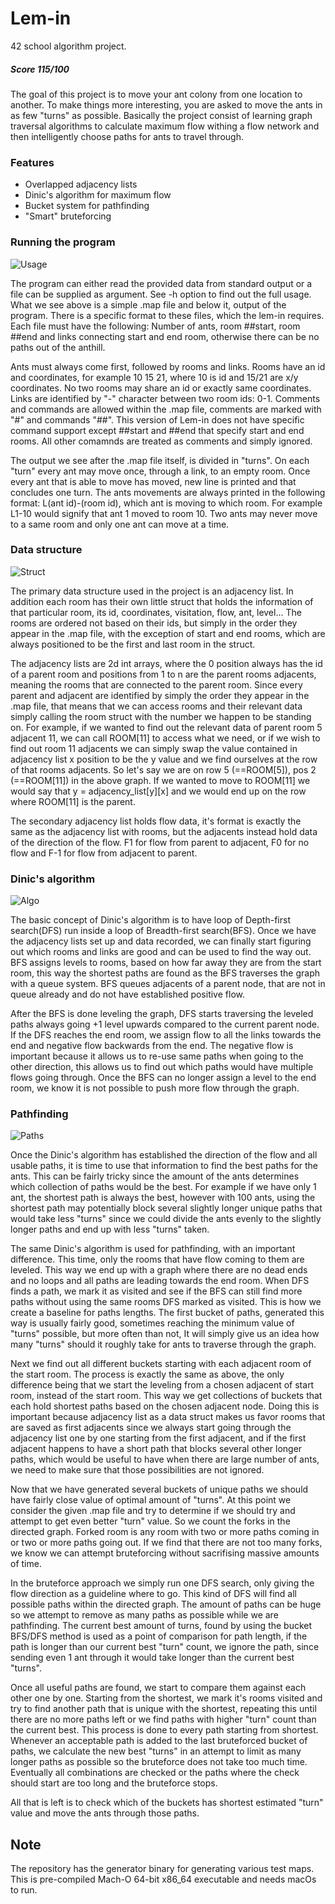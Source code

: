 # Lem-in
42 school algorithm project.

##### Score 115/100


The goal of this project is to move your ant colony from one location to another. To make things more interesting, you are asked to move the ants in as few "turns" as possible. Basically the project consist of learning graph traversal algorithms to calculate maximum flow withing a flow network and then intelligently choose paths for ants to travel through.

### Features
- Overlapped adjacency lists
- Dinic's algorithm for maximum flow
- Bucket system for pathfinding
- "Smart" bruteforcing

### Running the program

![Usage](/images/map.jpg)

The program can either read the provided data from standard output or a file can be supplied as argument. See -h option to find out the full usage. What we see above is a simple .map file and below it, output of the program. There is a specific format to these files, which the lem-in requires. Each file must have the following: Number of ants, room ##start, room ##end and links connecting start and end room, otherwise there can be no paths out of the anthill. 

Ants must always come first, followed by rooms and links. Rooms have an id and coordinates, for example 10 15 21, where 10 is id and 15/21 are x/y coordinates. No two rooms may share an id or exactly same coordinates. Links are identified by "-" character between two room ids: 0-1. Comments and commands are allowed within the .map file, comments are marked with "#" and commands "##". This version of Lem-in does not have specific command support except ##start and ##end that specify start and end rooms. All other comamnds are treated as comments and simply ignored.

The output we see after the .map file itself, is divided in "turns". On each "turn" every ant may move once, through a link, to an empty room. Once every ant that is able to move has moved, new line is printed and that concludes one turn. The ants movements are always printed in the following format: L(ant id)-(room id), which ant is moving to which room. For example L1-10 would signify that ant 1 moved to room 10. Two ants may never move to a same room and only one ant can move at a time.


### Data structure

![Struct](/images/struct.jpg)

The primary data structure used in the project is an adjacency list. In addition each room has their own little struct that holds the information of that particular room, its id, coordinates, visitation, flow, ant, level... The rooms are ordered not based on their ids, but simply in the order they appear in the .map file, with the exception of start and end rooms, which are always positioned to be the first and last room in the struct. 

The adjacency lists are 2d int arrays, where the 0 position always has the id of a parent room and positions from 1 to n are the parent rooms adjacents, meaning the rooms that are connected to the parent room. Since every parent and adjacent are identified by simply the order they appear in the .map file, that means that we can access rooms and their relevant data simply calling the room struct with the number we happen to be standing on. For example, if we wanted to find out the relevant data of parent room 5 adjacent 11, we can call ROOM[11] to access what we need, or if we wish to find out room 11 adjacents we can simply swap the value contained in adjacency list x position to be the y value and we find ourselves at the row of that rooms adjacents. So let's say we are on row 5 (==ROOM[5]), pos 2 (==ROOM[11]) in the above graph. If we wanted to move to ROOM[11] we would say that y = adjacency_list[y][x] and we would end up on the row where ROOM[11] is the parent.

The secondary adjacency list holds flow data, it's format is exactly the same as the adjacency list with rooms, but the adjacents instead hold data of the direction of the flow. F1 for flow from parent to adjacent,  F0 for no flow and F-1 for flow from adjacent to parent.

### Dinic's algorithm

![Algo](/images/algo.jpg)

The basic concept of Dinic's algorithm is to have loop of Depth-first search(DFS) run inside a loop of Breadth-first search(BFS). Once we have the adjacency lists set up and data recorded, we can finally start figuring out which rooms and links are good and can be used to find the way out. BFS assigns levels to rooms, based on how far away they are from the start room, this way the shortest paths are found as the BFS traverses the graph with a queue system. BFS queues adjacents of a parent node, that are not in queue already and do not have established positive flow.

After the BFS is done leveling the graph, DFS starts traversing the leveled paths always going +1 level upwards compared to the current parent node. If the DFS reaches the end room, we assign flow to all the links towards the end and negative flow backwards from the end. The negative flow is important because it allows us to re-use same paths when going to the other direction, this allows us to find out which paths would have multiple flows going through. Once the BFS can no longer assign a level to the end room, we know it is not possible to push more flow through the graph.

### Pathfinding

![Paths](/images/paths.jpg)

Once the Dinic's algorithm has established the direction of the flow and all usable paths, it is time to use that information to find the best paths for the ants. This can be fairly tricky since the amount of the ants determines which collection of paths would be the best. For example if we have only 1 ant, the shortest path is always the best, however with 100 ants, using the shortest path may potentially block several slightly longer unique paths that would take less "turns" since we could divide the ants evenly to the slightly longer paths and end up with less "turns" taken.

The same Dinic's algorithm is used for pathfinding, with an important difference. This time, only the rooms that have flow coming to them are leveled. This way we end up with a graph where there are no dead ends and no loops and all paths are leading towards the end room. When DFS finds a path, we mark it as visited and see if the BFS can still find more paths without using the same rooms DFS marked as visited. This is how we create a baseline for paths lengths. The first bucket of paths, generated this way is usually fairly good, sometimes reaching the minimum value of "turns" possible, but more often than not, It will simply give us an idea how many "turns" should it roughly take for ants to traverse through the graph.

Next we find out all different buckets starting with each adjacent room of the start room. The process is exactly the same as above, the only difference being that we start the leveling from a chosen adjacent of start room, instead of the start room. This way we get collections of buckets that each hold shortest paths based on the chosen adjacent node. Doing this is important because adjacency list as a data struct makes us favor rooms that are saved as first adjacents since we always start going through the adjacency list one by one starting from the first adjacent, and if the first adjacent happens to have a short path that blocks several other longer paths, which would be useful to have when there are large number of ants, we need to make sure that those possibilities are not ignored.

Now that we have generated several buckets of unique paths we should have fairly close value of optimal amount of "turns". At this point we consider the given .map file and try to determine if we should try and attempt to get even better "turn" value. So we count the forks in the directed graph. Forked room is any room with two or more paths coming in or two or more paths going out. If we find that there are not too many forks, we know we can attempt bruteforcing without sacrifising massive amounts of time. 

In the bruteforce approach we simply run one DFS search, only giving the flow direction as a guideline where to go. This kind of DFS will find all possible paths within the directed graph. The amount of paths can be huge so we attempt to remove as many paths as possible while we are pathfinding. The current best amount of turns, found by using the bucket BFS/DFS method is used as a point of comparison for path length, if the path is longer than our current best "turn" count, we ignore the path, since sending even 1 ant through it would take longer than the current best "turns".

Once all useful paths are found, we start to compare them against each other one by one. Starting from the shortest, we mark it's rooms visited and try to find another path that is unique with the shortest, repeating this until there are no more paths left or we find paths with higher "turn" count than the current best. This process is done to every path starting from shortest. Whenever an acceptable path is added to the last bruteforced bucket of paths, we calculate the new best "turns" in an attempt to limit as many longer paths as possible so the bruteforce does not take too much time. Eventually all combinations are checked or the paths where the check should start are too long and the bruteforce stops.

All that is left is to check which of the buckets has shortest estimated "turn" value and move the ants through those paths.

## Note

The repository has the generator binary for generating various test maps. This is pre-compiled Mach-O 64-bit x86_64 executable and needs macOs to run.
